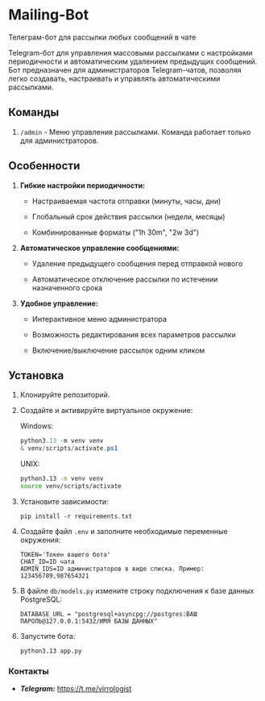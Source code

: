 # Mailing-Bot
Телеграм-бот для рассылки любых сообщений в чате

Telegram-бот для управления массовыми рассылками с настройками периодичности и автоматическим удалением предыдущих сообщений. Бот предназначен для администраторов Telegram-чатов, позволяя легко создавать, настраивать и управлять автоматическими рассылками.

## Команды

1. `/admin` - Меню управления рассылками. Команда работает только для администраторов.

## Особенности  

1. **Гибкие настройки периодичности:**
   * Настраиваемая частота отправки (минуты, часы, дни)
   
   * Глобальный срок действия рассылки (недели, месяцы)

   * Комбинированные форматы ("1h 30m", "2w 3d")

2. **Автоматическое управление сообщениями:**
   * Удаление предыдущего сообщения перед отправкой нового

   * Автоматическое отключение рассылки по истечении назначенного срока

3. **Удобное управление:**
   * Интерактивное меню администратора

   * Возможность редактирования всех параметров рассылки

   * Включение/выключение рассылок одним кликом


## Установка

1. Клонируйте репозиторий.

2. Создайте и активируйте виртуальное окружение:

    Windows:

    ```powershell
    python3.13 -m venv venv
    & venv/scripts/activate.ps1
    ```

    UNIX:

    ```bash
    python3.13 -m venv venv
    source venv/scripts/activate
    ```

3. Установите зависимости:

    ```
    pip install -r requirements.txt
    ```
   
4.  Создайте файл `.env` и заполните необходимые переменные окружения:

    ```
    TOKEN='Токен вашего бота'
    CHAT_ID=ID чата
    ADMIN_IDS=ID администраторов в виде списка. Пример: 123456789,987654321
    ```
    
5. В файле `db/models.py` измените строку подключения к базе данных PostgreSQL:

   ```
   DATABASE_URL = "postgresql+asyncpg://postgres:ВАШ ПАРОЛЬ@127.0.0.1:5432/ИМЯ БАЗЫ ДАННЫХ"
   ```
 
6. Запустите бота:
   ```
   python3.13 app.py
   ```

### Контакты

*   **_Telegram:_** https://t.me/virrologist
